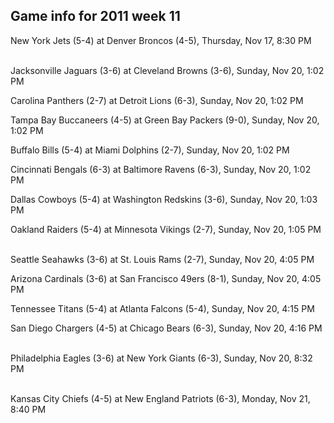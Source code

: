 ## Game info for 2011 week 11
New York Jets (5-4) at Denver Broncos (4-5), Thursday, Nov 17, 8:30 PM

<br/>Jacksonville Jaguars (3-6) at Cleveland Browns (3-6), Sunday, Nov 20, 1:02 PM

Carolina Panthers (2-7) at Detroit Lions (6-3), Sunday, Nov 20, 1:02 PM

Tampa Bay Buccaneers (4-5) at Green Bay Packers (9-0), Sunday, Nov 20, 1:02 PM

Buffalo Bills (5-4) at Miami Dolphins (2-7), Sunday, Nov 20, 1:02 PM

Cincinnati Bengals (6-3) at Baltimore Ravens (6-3), Sunday, Nov 20, 1:02 PM

Dallas Cowboys (5-4) at Washington Redskins (3-6), Sunday, Nov 20, 1:03 PM

Oakland Raiders (5-4) at Minnesota Vikings (2-7), Sunday, Nov 20, 1:05 PM

<br/>Seattle Seahawks (3-6) at St. Louis Rams (2-7), Sunday, Nov 20, 4:05 PM

Arizona Cardinals (3-6) at San Francisco 49ers (8-1), Sunday, Nov 20, 4:05 PM

Tennessee Titans (5-4) at Atlanta Falcons (5-4), Sunday, Nov 20, 4:15 PM

San Diego Chargers (4-5) at Chicago Bears (6-3), Sunday, Nov 20, 4:16 PM

<br/>Philadelphia Eagles (3-6) at New York Giants (6-3), Sunday, Nov 20, 8:32 PM

<br/>Kansas City Chiefs (4-5) at New England Patriots (6-3), Monday, Nov 21, 8:40 PM

